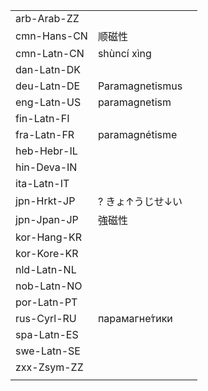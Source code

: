 | | | |
|-|-|-|
| arb-Arab-ZZ |  |  |
| cmn-Hans-CN | 顺磁性 |  |
| cmn-Latn-CN | shùncí xìng |  |
| dan-Latn-DK |  |  |
| deu-Latn-DE | Paramagnetismus |  |
| eng-Latn-US | paramagnetism |  |
| fin-Latn-FI |  |  |
| fra-Latn-FR | paramagnétisme |  |
| heb-Hebr-IL |  |  |
| hin-Deva-IN |  |  |
| ita-Latn-IT |  |  |
| jpn-Hrkt-JP | ? きょ↑うじせ↓い |  |
| jpn-Jpan-JP | 強磁性 |  |
| kor-Hang-KR |  |  |
| kor-Kore-KR |  |  |
| nld-Latn-NL |  |  |
| nob-Latn-NO |  |  |
| por-Latn-PT |  |  |
| rus-Cyrl-RU | парамагне́тики |  |
| spa-Latn-ES |  |  |
| swe-Latn-SE |  |  |
| zxx-Zsym-ZZ |  |  |
|  |  |  |
